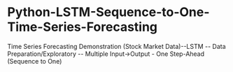 # Python-LSTM-Sequence-to-One-Time-Series-Forecasting
Time Series Forecasting Demonstration (Stock Market Data)--LSTM -- Data Preparation/Exploratory -- Multiple Input->Output - One Step-Ahead (Sequence to One)
